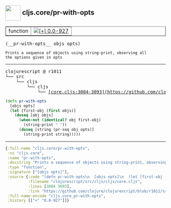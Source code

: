 ## <img width="48px" valign="middle" src="http://i.imgur.com/Hi20huC.png"> cljs.core/pr-with-opts

 <table border="1">
<tr>
<td>function</td>
<td><a href="https://github.com/cljsinfo/api-refs/tree/0.0-927"><img valign="middle" alt="[+] 0.0-927" src="https://img.shields.io/badge/+-0.0--927-lightgrey.svg"></a> </td>
</tr>
</table>

 <samp>
(__pr-with-opts__ objs opts)<br>
</samp>

```
Prints a sequence of objects using string-print, observing all
the options given in opts
```

---

 <pre>
clojurescript @ r1011
└── src
    └── cljs
        └── cljs
            └── <ins>[core.cljs:3084-3093](https://github.com/clojure/clojurescript/blob/r1011/src/cljs/cljs/core.cljs#L3084-L3093)</ins>
</pre>

```clj
(defn pr-with-opts
  [objs opts]
  (let [first-obj (first objs)]
    (doseq [obj objs]
      (when-not (identical? obj first-obj)
        (string-print " "))
      (doseq [string (pr-seq obj opts)]
        (string-print string)))))
```


---

```clj
{:full-name "cljs.core/pr-with-opts",
 :ns "cljs.core",
 :name "pr-with-opts",
 :docstring "Prints a sequence of objects using string-print, observing all\nthe options given in opts",
 :type "function",
 :signature ["[objs opts]"],
 :source {:code "(defn pr-with-opts\n  [objs opts]\n  (let [first-obj (first objs)]\n    (doseq [obj objs]\n      (when-not (identical? obj first-obj)\n        (string-print \" \"))\n      (doseq [string (pr-seq obj opts)]\n        (string-print string)))))",
          :filename "clojurescript/src/cljs/cljs/core.cljs",
          :lines [3084 3093],
          :link "https://github.com/clojure/clojurescript/blob/r1011/src/cljs/cljs/core.cljs#L3084-L3093"},
 :full-name-encode "cljs.core_pr-with-opts",
 :history [["+" "0.0-927"]]}

```
